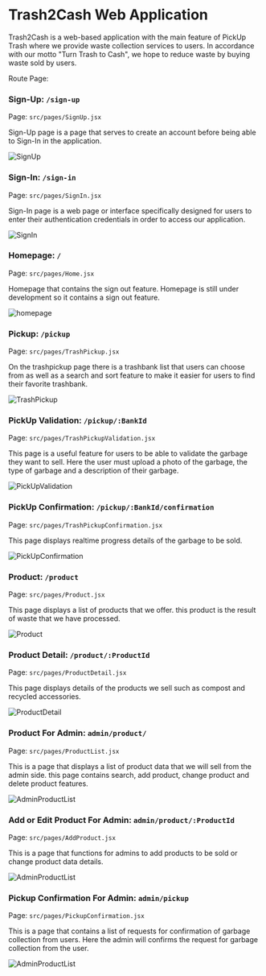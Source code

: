 # Trash2Cash Web Application

Trash2Cash is a web-based application with the main feature of PickUp Trash where we provide waste collection services to users. In accordance with our motto "Turn Trash to Cash", we hope to reduce waste by buying waste sold by users.

Route Page:

### Sign-Up: `/sign-up`

Page: `src/pages/SignUp.jsx`

Sign-Up page is a page that serves to create an account before being able to Sign-In in the application.

![SignUp](screenshoot/SignUp.png)

### Sign-In: `/sign-in`

Page: `src/pages/SignIn.jsx`

Sign-In page is a web page or interface specifically designed for users to enter their authentication credentials in order to access our application.

![SignIn](screenshoot/SignIn.png)

### Homepage: `/`

Page: `src/pages/Home.jsx`

Homepage that contains the sign out feature. Homepage is still under development so it contains a sign out feature.

![homepage](screenshoot/homePage.png)

### Pickup: `/pickup`

Page: `src/pages/TrashPickup.jsx`

On the trashpickup page there is a trashbank list that users can choose from as well as a search and sort feature to make it easier for users to find their favorite trashbank.

![TrashPickup](screenshoot/Pickup.png)

### PickUp Validation: `/pickup/:BankId`

Page: `src/pages/TrashPickupValidation.jsx`

This page is a useful feature for users to be able to validate the garbage they want to sell. Here the user must upload a photo of the garbage, the type of garbage and a description of their garbage.

![PickUpValidation](screenshoot/Pickup-ProductId.png)

### PickUp Confirmation: `/pickup/:BankId/confirmation`

Page: `src/pages/TrashPickupConfirmation.jsx`

This page displays realtime progress details of the garbage to be sold.

![PickUpConfirmation](screenshoot/Pickup-ProductId-Confirmation.png)

### Product: `/product`

Page: `src/pages/Product.jsx`

This page displays a list of products that we offer. this product is the result of waste that we have processed.

![Product](screenshoot/Product.png)

### Product Detail: `/product/:ProductId`

Page: `src/pages/ProductDetail.jsx`

This page displays details of the products we sell such as compost and recycled accessories.

![ProductDetail](screenshoot/Product-ProductId.png)

### Product For Admin: `admin/product/`

Page: `src/pages/ProductList.jsx`

This is a page that displays a list of product data that we will sell from the admin side. this page contains search, add product, change product and delete product features.

![AdminProductList](screenshoot/Admin-Product.png)

### Add or Edit Product For Admin: `admin/product/:ProductId`

Page: `src/pages/AddProduct.jsx`

This is a page that functions for admins to add products to be sold or change product data details.

![AdminProductList](screenshoot/Admin-Product-ProductId.png)

### Pickup Confirmation For Admin: `admin/pickup`

Page: `src/pages/PickupConfirmation.jsx`

This is a page that contains a list of requests for confirmation of garbage collection from users. Here the admin will confirms the request for garbage collection from the user.

![AdminProductList](screenshoot/Admin-Pickup.png)